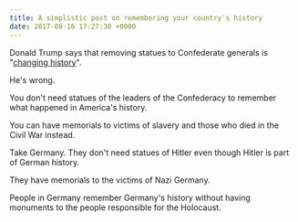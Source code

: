```yaml
---
title: A simplistic post on remembering your country's history
date: 2017-08-16 17:27:30 +0000
---
```



Donald Trump says that removing statues to Confederate generals is "<a href="http://www.politico.com/story/2017/08/15/full-text-trump-comments-white-supremacists-alt-left-transcript-241662" data-vivaldi-spatnav-clickable="1">changing history</a>".

He's wrong.

You don't need statues of the leaders of the Confederacy to remember what happened in America's history.

You can have memorials to victims of slavery and those who died in the Civil War instead.

Take Germany. They don't need statues of Hitler even though Hitler is part of German history.

They have memorials to the victims of Nazi Germany.

People in Germany remember Germany's history without having monuments to the people responsible for the Holocaust.